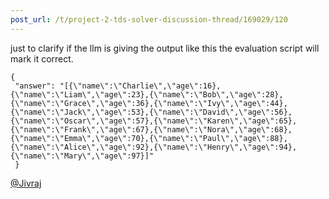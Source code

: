 ```yaml
---
post_url: /t/project-2-tds-solver-discussion-thread/169029/120
---
```

just to clarify if the llm is giving the output like this the evaluation script will mark it correct.

```
{
 "answer": "[{\"name\":\"Charlie\",\"age\":16},{\"name\":\"Liam\",\"age\":23},{\"name\":\"Bob\",\"age\":28},{\"name\":\"Grace\",\"age\":36},{\"name\":\"Ivy\",\"age\":44},{\"name\":\"Jack\",\"age\":53},{\"name\":\"David\",\"age\":56},{\"name\":\"Oscar\",\"age\":57},{\"name\":\"Karen\",\"age\":65},{\"name\":\"Frank\",\"age\":67},{\"name\":\"Nora\",\"age\":68},{\"name\":\"Emma\",\"age\":70},{\"name\":\"Paul\",\"age\":88},{\"name\":\"Alice\",\"age\":92},{\"name\":\"Henry\",\"age\":94},{\"name\":\"Mary\",\"age\":97}]"
 }

```

[@Jivraj](/u/jivraj)